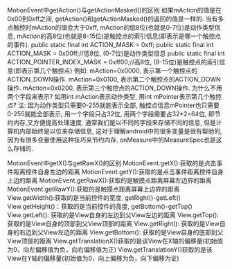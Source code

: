 MotionEvent中getAction()与getActionMasked()的区别
    如果mAction的值是在0x00到0xff之间, getAction()和getActionMasked()的返回的值是一样的.
    当有多点触控时mAction的值会大于0xff, mAction的低8位(也就是0-7位)是动作类型信息, mAction的高8位(也就是8-15位)是触控点的索引信息(即表示是哪一个触控点的事件).
    public static final int ACTION_MASK                = 0xff;
    public static final int ACTION_MASK                = 0x00ff;//低8位, (0-7位)是动作类型信息
    public static final int ACTION_POINTER_INDEX_MASK  = 0xff00;//高8位, (8-15位)是触控点的索引信息(即表示第几个触控点)
    例如:
        mAction=0x0000, 表示第一个触控点的ACTION_DOWN操作.
        mAction=0x0100, 表示第二个触控点的ACTION_DOWN操作.
        mAction=0x0200, 表示第三个触控点的ACTION_DOWN操作.
    为什么不用两个字段来表示? 如用int mAction表示动作类型, 用int mPointer表示第几个触控点?
    注:
        因为动作类型只需要0-255就能表示全部, 触控点信息mPointer也只需要0-255就能全部表示, 用一个字段只占32位, 用两个字段需要占32*2=64位, 即节约内存,又方便提高处理速度.
        通常我们是以不同的字段来存储不同的信息, 但是计算机内部始终是以位来存储信息, 这对于理解android中的很多变量是很有帮助的, 因为有很多变量使用这种技巧来节约内存.
        onMeasure中的MeasureSpec也是这么存储的.
        
MotionEvent中getX()与getRawX()的区别
    MotionEvent.getX():获取的是点击事件距离控件自身左边的距离
    MotionEvent.getY():获取的是点击事件距离控件自身上边的距离
    MotionEvent.getRawX():获取的是触摸点距离屏幕左边界的距离
    MotionEvent.getRawY():获取的是触摸点距离屏幕上边界的距离 
    View.getWidth():获取的是当前控件的宽度, getRight()-getLeft()
    View.getHeight()：获取的是当前控件的高度, getBottom()-getTop() 
    View.getLeft(): 获取的是View自身的左边到父View左边的距离
    View.getTop(): 获取的是View自身的顶部到父View顶部的距离
    View.getRight(): 获取的是View自身的右边到父View左边的距离
    View.getBottom(): 获取的是View自身的底部到父View顶部的距离
    View.getTranslationX()获取的是该View在X轴的偏移量(初始值为0，向左偏移值为负，向右偏移值为正)
    View.getTranslationY()获取的是该View在Y轴的偏移量(初始值为0，向上偏移为负，向下偏移为证)

